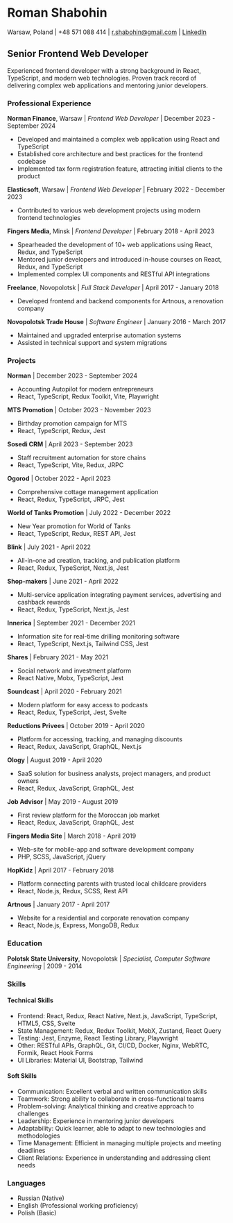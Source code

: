 # Roman Shabohin

Warsaw, Poland | +48 571 088 414 | [r.shabohin@gmail.com](mailto:r.shabohin@gmail.com?subject=CV) | [LinkedIn](https://www.linkedin.com/in/roman-shabohin/)

## Senior Frontend Web Developer

Experienced frontend developer with a strong background in React, TypeScript, and modern web technologies. Proven track record of delivering complex web applications and mentoring junior developers.

### Professional Experience

**Norman Finance**, Warsaw | _Frontend Web Developer_ | December 2023 - September 2024

- Developed and maintained a complex web application using React and TypeScript
- Established core architecture and best practices for the frontend codebase
- Implemented tax form registration feature, attracting initial clients to the product

**Elasticsoft**, Warsaw | _Frontend Web Developer_ | February 2022 - December 2023

- Contributed to various web development projects using modern frontend technologies

**Fingers Media**, Minsk | _Frontend Developer_ | February 2018 - April 2023

- Spearheaded the development of 10+ web applications using React, Redux, and TypeScript
- Mentored junior developers and introduced in-house courses on React, Redux, and TypeScript
- Implemented complex UI components and RESTful API integrations

**Freelance**, Novopolotsk | _Full Stack Developer_ | April 2017 - January 2018

- Developed frontend and backend components for Artnous, a renovation company

**Novopolotsk Trade House** | _Software Engineer_ | January 2016 - March 2017

- Maintained and upgraded enterprise automation systems
- Assisted in technical support and system migrations

### Projects

**Norman** | December 2023 - September 2024

- Accounting Autopilot for modern entrepreneurs
- React, TypeScript, Redux Toolkit, Vite, Playwright

**MTS Promotion** | October 2023 - November 2023

- Birthday promotion campaign for MTS
- React, TypeScript, Redux, Jest

**Sosedi CRM** | April 2023 - September 2023

- Staff recruitment automation for store chains
- React, TypeScript, Vite, Redux, JRPC

**Ogorod** | October 2022 - April 2023

- Comprehensive cottage management application
- React, Redux, TypeScript, JRPC, Jest

**World of Tanks Promotion** | July 2022 - December 2022

- New Year promotion for World of Tanks
- React, TypeScript, Redux, REST API, Jest

**Blink** | July 2021 - April 2022

- All-in-one ad creation, tracking, and publication platform
- React, Redux, TypeScript, Next.js, Jest

**Shop-makers** | June 2021 - April 2022

- Multi-service application integrating payment services, advertising and cashback rewards
- React, Redux, TypeScript, Next.js, Jest

**Innerica** | September 2021 - December 2021

- Information site for real-time drilling monitoring software
- React, TypeScript, Next.js, Tailwind CSS, Jest

**Shares** | February 2021 - May 2021

- Social network and investment platform
- React Native, Mobx, TypeScript, Jest

**Soundcast** | April 2020 - February 2021

- Modern platform for easy access to podcasts
- React, Redux, TypeScript, Jest, Svelte

**Reductions Privees** | October 2019 - April 2020

- Platform for accessing, tracking, and managing discounts
- React, Redux, JavaScript, GraphQL, Next.js

**Ology** | August 2019 - April 2020

- SaaS solution for business analysts, project managers, and product owners
- React, Redux, JavaScript, GraphQL, Jest

**Job Advisor** | May 2019 - August 2019

- First review platform for the Moroccan job market
- React, Redux, JavaScript, GraphQL, Jest

**Fingers Media Site** | March 2018 - April 2019

- Web-site for mobile-app and software development company
- PHP, SCSS, JavaScript, jQuery

**HopKidz** | April 2017 - February 2018

- Platform connecting parents with trusted local childcare providers
- React, Node.js, Redux, SCSS, Rest API

**Artnous** | January 2017 - April 2017

- Website for a residential and corporate renovation company
- React, Node.js, Express, MongoDB, Redux

### Education

**Polotsk State University**, Novopolotsk | _Specialist, Computer Software Engineering_ | 2009 - 2014

### Skills

#### Technical Skills

- Frontend: React, Redux, React Native, Next.js, JavaScript, TypeScript, HTML5, CSS, Svelte
- State Management: Redux, Redux Toolkit, MobX, Zustand, React Query
- Testing: Jest, Enzyme, React Testing Library, Playwright
- Other: RESTful APIs, GraphQL, Git, CI/CD, Docker, Nginx, WebRTC, Formik, React Hook Forms
- UI Libraries: Material UI, Bootstrap, Tailwind

#### Soft Skills

- Communication: Excellent verbal and written communication skills
- Teamwork: Strong ability to collaborate in cross-functional teams
- Problem-solving: Analytical thinking and creative approach to challenges
- Leadership: Experience in mentoring junior developers
- Adaptability: Quick learner, able to adapt to new technologies and methodologies
- Time Management: Efficient in managing multiple projects and meeting deadlines
- Client Relations: Experience in understanding and addressing client needs

### Languages

- Russian (Native)
- English (Professional working proficiency)
- Polish (Basic)
